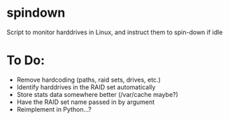 spindown
========

Script to monitor harddrives in Linux, and instruct them to spin-down if idle


# To Do:

* Remove hardcoding (paths, raid sets, drives, etc.)
* Identify harddrives in the RAID set automatically
* Store stats data somewhere better (/var/cache maybe?)
* Have the RAID set name passed in by argument
* Reimplement in Python...?
